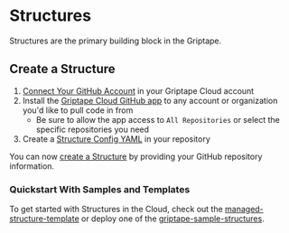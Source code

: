 # Structures

Structures are the primary building block in the Griptape.

## Create a Structure

1. [Connect Your GitHub Account](https://cloud.griptape.ai/account) in your Griptape Cloud account
1. Install the [Griptape Cloud GitHub app](https://github.com/apps/griptape-cloud/installations/new/) to any account or organization you'd like to pull code in from
    - Be sure to allow the app access to `All Repositories` or select the specific repositories you need
1. Create a [Structure Config YAML](structure-config.md) in your repository

You can now [create a Structure](https://cloud.griptape.ai/structures/create) by providing your GitHub repository information.

### Quickstart With Samples and Templates

To get started with Structures in the Cloud, check out the [managed-structure-template](https://github.com/griptape-ai/managed-structure-template) or deploy one of the [griptape-sample-structures](https://github.com/griptape-ai/griptape-sample-structures/tree/main).
